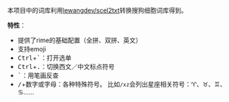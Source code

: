 本项目中的词库利用[lewangdev/scel2txt](https://github.com/lewangdev/scel2txt)转换搜狗细胞词库得到。

**特性**：
* 提供了rime的基础配置（全拼、双拼、英文）
* 支持emoji
* <kbd>Ctrl</kbd>+<kbd>\`</kbd>：打开选单
* <kbd>Ctrl</kbd>+<kbd>.</kbd>：切换西文／中文标点符号
* <kbd>\`</kbd>：用笔画反查
* <kbd>/</kbd>+数字或字母：各种特殊符号。
    比如`/xz`会列出星座相关符号：♈、♉、♊、♋……
